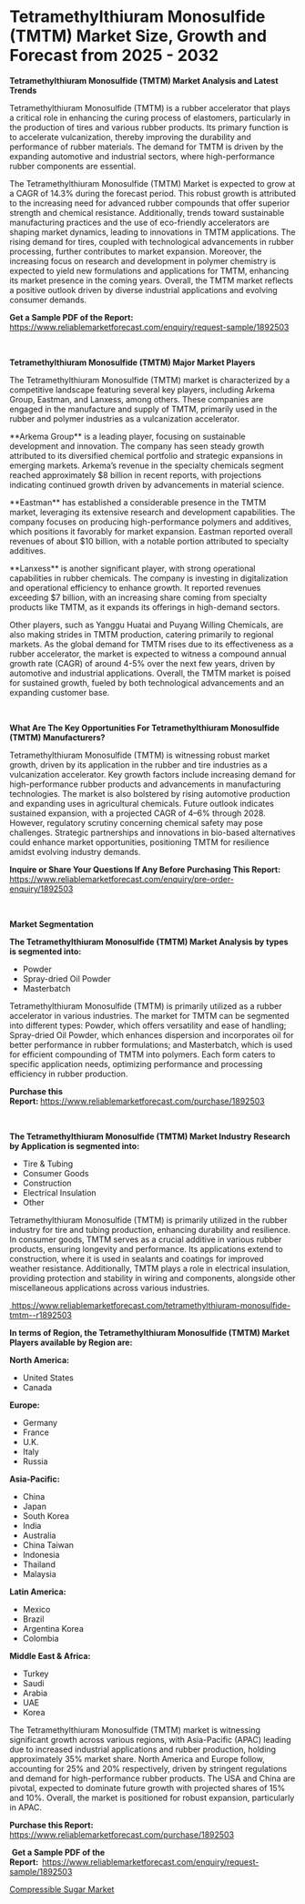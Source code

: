 <p><h1>Tetramethylthiuram Monosulfide (TMTM) Market Size, Growth and Forecast from 2025 - 2032</h1></p><p><strong>Tetramethylthiuram Monosulfide (TMTM) Market Analysis and Latest Trends</strong></p>
<p><p>Tetramethylthiuram Monosulfide (TMTM) is a rubber accelerator that plays a critical role in enhancing the curing process of elastomers, particularly in the production of tires and various rubber products. Its primary function is to accelerate vulcanization, thereby improving the durability and performance of rubber materials. The demand for TMTM is driven by the expanding automotive and industrial sectors, where high-performance rubber components are essential.</p><p>The Tetramethylthiuram Monosulfide (TMTM) Market is expected to grow at a CAGR of 14.3% during the forecast period. This robust growth is attributed to the increasing need for advanced rubber compounds that offer superior strength and chemical resistance. Additionally, trends toward sustainable manufacturing practices and the use of eco-friendly accelerators are shaping market dynamics, leading to innovations in TMTM applications. The rising demand for tires, coupled with technological advancements in rubber processing, further contributes to market expansion. Moreover, the increasing focus on research and development in polymer chemistry is expected to yield new formulations and applications for TMTM, enhancing its market presence in the coming years. Overall, the TMTM market reflects a positive outlook driven by diverse industrial applications and evolving consumer demands.</p></p>
<p><strong>Get a Sample PDF of the Report:&nbsp;</strong> <a href="https://www.reliablemarketforecast.com/enquiry/request-sample/1892503?utm_campaign=3549&utm_medium=2&utm_source=Github&utm_content=ia&utm_term=28032025&utm_id=tetramethylthiuram-monosulfide-tmtm">https://www.reliablemarketforecast.com/enquiry/request-sample/1892503</a></p>
<p>&nbsp;</p>
<p><strong>Tetramethylthiuram Monosulfide (TMTM) Major Market Players</strong></p>
<p><p>The Tetramethylthiuram Monosulfide (TMTM) market is characterized by a competitive landscape featuring several key players, including Arkema Group, Eastman, and Lanxess, among others. These companies are engaged in the manufacture and supply of TMTM, primarily used in the rubber and polymer industries as a vulcanization accelerator.</p><p>**Arkema Group** is a leading player, focusing on sustainable development and innovation. The company has seen steady growth attributed to its diversified chemical portfolio and strategic expansions in emerging markets. Arkema’s revenue in the specialty chemicals segment reached approximately $8 billion in recent reports, with projections indicating continued growth driven by advancements in material science.</p><p>**Eastman** has established a considerable presence in the TMTM market, leveraging its extensive research and development capabilities. The company focuses on producing high-performance polymers and additives, which positions it favorably for market expansion. Eastman reported overall revenues of about $10 billion, with a notable portion attributed to specialty additives.</p><p>**Lanxess** is another significant player, with strong operational capabilities in rubber chemicals. The company is investing in digitalization and operational efficiency to enhance growth. It reported revenues exceeding $7 billion, with an increasing share coming from specialty products like TMTM, as it expands its offerings in high-demand sectors.</p><p>Other players, such as Yanggu Huatai and Puyang Willing Chemicals, are also making strides in TMTM production, catering primarily to regional markets. As the global demand for TMTM rises due to its effectiveness as a rubber accelerator, the market is expected to witness a compound annual growth rate (CAGR) of around 4-5% over the next few years, driven by automotive and industrial applications. Overall, the TMTM market is poised for sustained growth, fueled by both technological advancements and an expanding customer base.</p></p>
<p>&nbsp;</p>
<p><strong>What Are The Key Opportunities For Tetramethylthiuram Monosulfide (TMTM) Manufacturers?</strong></p>
<p><p>Tetramethylthiuram Monosulfide (TMTM) is witnessing robust market growth, driven by its application in the rubber and tire industries as a vulcanization accelerator. Key growth factors include increasing demand for high-performance rubber products and advancements in manufacturing technologies. The market is also bolstered by rising automotive production and expanding uses in agricultural chemicals. Future outlook indicates sustained expansion, with a projected CAGR of 4–6% through 2028. However, regulatory scrutiny concerning chemical safety may pose challenges. Strategic partnerships and innovations in bio-based alternatives could enhance market opportunities, positioning TMTM for resilience amidst evolving industry demands.</p></p>
<p><strong>Inquire or Share Your Questions If Any Before Purchasing This Report:</strong> <a href="https://www.reliablemarketforecast.com/enquiry/pre-order-enquiry/1892503?utm_campaign=3549&utm_medium=2&utm_source=Github&utm_content=ia&utm_term=28032025&utm_id=tetramethylthiuram-monosulfide-tmtm">https://www.reliablemarketforecast.com/enquiry/pre-order-enquiry/1892503</a></p>
<p>&nbsp;</p>
<p><strong>Market Segmentation</strong></p>
<p><strong>The Tetramethylthiuram Monosulfide (TMTM) Market Analysis by types is segmented into:</strong></p>
<p><ul><li>Powder</li><li>Spray-dried Oil Powder</li><li>Masterbatch</li></ul></p>
<p><p>Tetramethylthiuram Monosulfide (TMTM) is primarily utilized as a rubber accelerator in various industries. The market for TMTM can be segmented into different types: Powder, which offers versatility and ease of handling; Spray-dried Oil Powder, which enhances dispersion and incorporates oil for better performance in rubber formulations; and Masterbatch, which is used for efficient compounding of TMTM into polymers. Each form caters to specific application needs, optimizing performance and processing efficiency in rubber production.</p></p>
<p><strong>Purchase this Report:&nbsp;</strong><a href="https://www.reliablemarketforecast.com/purchase/1892503?utm_campaign=3549&utm_medium=2&utm_source=Github&utm_content=ia&utm_term=28032025&utm_id=tetramethylthiuram-monosulfide-tmtm">https://www.reliablemarketforecast.com/purchase/1892503</a></p>
<p>&nbsp;</p>
<p><strong>The Tetramethylthiuram Monosulfide (TMTM) Market Industry Research by Application is segmented into:</strong></p>
<p><ul><li>Tire & Tubing</li><li>Consumer Goods</li><li>Construction</li><li>Electrical Insulation</li><li>Other</li></ul></p>
<p><p>Tetramethylthiuram Monosulfide (TMTM) is primarily utilized in the rubber industry for tire and tubing production, enhancing durability and resilience. In consumer goods, TMTM serves as a crucial additive in various rubber products, ensuring longevity and performance. Its applications extend to construction, where it is used in sealants and coatings for improved weather resistance. Additionally, TMTM plays a role in electrical insulation, providing protection and stability in wiring and components, alongside other miscellaneous applications across various industries.</p></p>
<p><a href="https://www.reliablemarketforecast.com/tetramethylthiuram-monosulfide-tmtm--r1892503?utm_campaign=3549&utm_medium=2&utm_source=Github&utm_content=ia&utm_term=28032025&utm_id=tetramethylthiuram-monosulfide-tmtm">&nbsp;https://www.reliablemarketforecast.com/tetramethylthiuram-monosulfide-tmtm--r1892503</a></p>
<p><strong>In terms of Region, the Tetramethylthiuram Monosulfide (TMTM) Market Players available by Region are:</strong></p>
<p>
    <p> <strong> North America: </strong>
        <ul>
            <li>United States</li>
            <li>Canada</li>
        </ul>
        </p> 
    <p> <strong> Europe: </strong>
        <ul>
            <li>Germany</li>
            <li>France</li>
            <li>U.K.</li>
            <li>Italy</li>
            <li>Russia</li>
        </ul>
        </p> 
    <p> <strong> Asia-Pacific: </strong>
        <ul>
            <li>China</li>
            <li>Japan</li>
            <li>South Korea</li>
            <li>India</li>
            <li>Australia</li>
            <li>China Taiwan</li>
            <li>Indonesia</li>
            <li>Thailand</li>
            <li>Malaysia</li>
        </ul>
        </p> 
    <p> <strong> Latin America: </strong>
        <ul>
            <li>Mexico</li>
            <li>Brazil</li>
            <li>Argentina Korea</li>
            <li>Colombia</li>
        </ul>
        </p> 
    <p> <strong> Middle East & Africa: </strong>
        <ul>
            <li>Turkey</li>
            <li>Saudi</li>
            <li>Arabia</li>
            <li>UAE</li>
            <li>Korea</li>
        </ul>
    </p>
    </p>
<p><p>The Tetramethylthiuram Monosulfide (TMTM) market is witnessing significant growth across various regions, with Asia-Pacific (APAC) leading due to increased industrial applications and rubber production, holding approximately 35% market share. North America and Europe follow, accounting for 25% and 20% respectively, driven by stringent regulations and demand for high-performance rubber products. The USA and China are pivotal, expected to dominate future growth with projected shares of 15% and 10%. Overall, the market is positioned for robust expansion, particularly in APAC.</p></p>
<p><strong>Purchase this Report: </strong><a href="https://www.reliablemarketforecast.com/purchase/1892503?utm_campaign=3549&utm_medium=2&utm_source=Github&utm_content=ia&utm_term=28032025&utm_id=tetramethylthiuram-monosulfide-tmtm">https://www.reliablemarketforecast.com/purchase/1892503</a></p>
<p>&nbsp;<strong>Get a Sample PDF of the Report:&nbsp;&nbsp;</strong><a href="https://www.reliablemarketforecast.com/enquiry/request-sample/1892503?utm_campaign=3549&utm_medium=2&utm_source=Github&utm_content=ia&utm_term=28032025&utm_id=tetramethylthiuram-monosulfide-tmtm">https://www.reliablemarketforecast.com/enquiry/request-sample/1892503</a></p>
<p><strong></strong></p>
<p><p><a href="https://github.com/mehakmiamid1/Market-Research-Report-List-1/blob/main/compressible-sugar-market.md?utm_campaign=3549&utm_medium=2&utm_source=Github&utm_content=ia&utm_term=28032025&utm_id=tetramethylthiuram-monosulfide-tmtm">Compressible Sugar Market</a></p></p>
